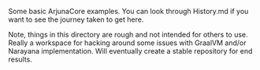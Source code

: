 Some basic ArjunaCore examples. You can look through History.md if you
want to see the journey taken to get here.

Note, things in this directory are rough and not intended for others to use. Really a workspace for hacking around some issues with GraalVM and/or Narayana implementation. Will eventually create a stable repository for end results.
